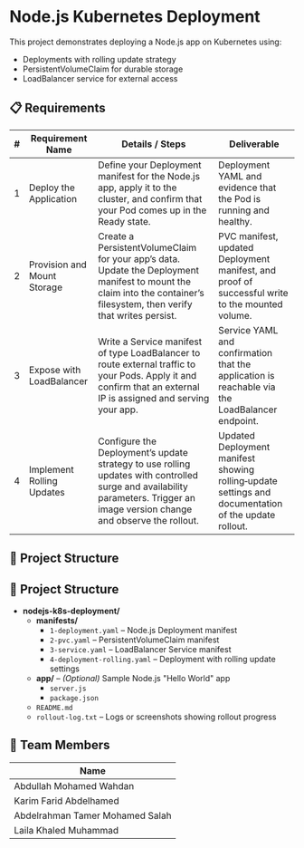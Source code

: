# Node.js Kubernetes Deployment

This project demonstrates deploying a Node.js app on Kubernetes using:

- Deployments with rolling update strategy
- PersistentVolumeClaim for durable storage
- LoadBalancer service for external access


## 📋 Requirements

| #  | Requirement Name           | Details / Steps                                                                                                                                     | Deliverable                                                                                 |
|----|----------------------------|-----------------------------------------------------------------------------------------------------------------------------------------------------|---------------------------------------------------------------------------------------------|
| 1  | Deploy the Application     | Define your Deployment manifest for the Node.js app, apply it to the cluster, and confirm that your Pod comes up in the Ready state.               | Deployment YAML and evidence that the Pod is running and healthy.                          |
| 2  | Provision and Mount Storage| Create a PersistentVolumeClaim for your app’s data. Update the Deployment manifest to mount the claim into the container’s filesystem, then verify that writes persist. | PVC manifest, updated Deployment manifest, and proof of successful write to the mounted volume. |
| 3  | Expose with LoadBalancer   | Write a Service manifest of type LoadBalancer to route external traffic to your Pods. Apply it and confirm that an external IP is assigned and serving your app. | Service YAML and confirmation that the application is reachable via the LoadBalancer endpoint. |
| 4  | Implement Rolling Updates  | Configure the Deployment’s update strategy to use rolling updates with controlled surge and availability parameters. Trigger an image version change and observe the rollout. | Updated Deployment manifest showing rolling‑update settings and documentation of the update rollout. |

## 📁 Project Structure

## 📁 Project Structure

- **nodejs-k8s-deployment/**
  - **manifests/**
    - `1-deployment.yaml` – Node.js Deployment manifest  
    - `2-pvc.yaml` – PersistentVolumeClaim manifest  
    - `3-service.yaml` – LoadBalancer Service manifest  
    - `4-deployment-rolling.yaml` – Deployment with rolling update settings  
  - **app/** – *(Optional)* Sample Node.js "Hello World" app  
    - `server.js`  
    - `package.json`  
  - `README.md`  
  - `rollout-log.txt` – Logs or screenshots showing rollout progress



## 👥 Team Members

| Name                         |
|------------------------------|
| Abdullah Mohamed Wahdan      |
| Karim Farid Abdelhamed       |
| Abdelrahman Tamer Mohamed Salah |
| Laila Khaled Muhammad        |
